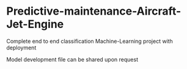 # Predictive-maintenance-Aircraft-Jet-Engine
Complete end to end classification Machine-Learning project with deployment

Model development file can be shared upon request
